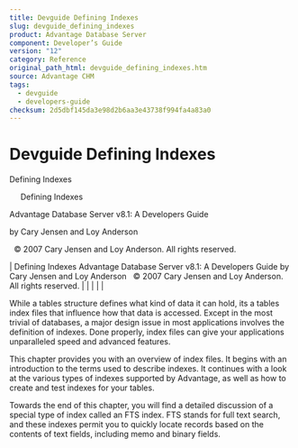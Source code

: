 ```yaml
---
title: Devguide Defining Indexes
slug: devguide_defining_indexes
product: Advantage Database Server
component: Developer’s Guide
version: "12"
category: Reference
original_path_html: devguide_defining_indexes.htm
source: Advantage CHM
tags:
  - devguide
  - developers-guide
checksum: 2d5dbf145da3e98d2b6aa3e43738f994fa4a83a0
---
```


# Devguide Defining Indexes

Defining Indexes

     Defining Indexes

Advantage Database Server v8.1: A Developers Guide

by Cary Jensen and Loy Anderson

  © 2007 Cary Jensen and Loy Anderson. All rights reserved.

| Defining Indexes  Advantage Database Server v8.1: A Developers Guide  by Cary Jensen and Loy Anderson    © 2007 Cary Jensen and Loy Anderson. All rights reserved. |  |  |  |  |

While a tables structure defines what kind of data it can hold, its a tables index files that influence how that data is accessed. Except in the most trivial of databases, a major design issue in most applications involves the definition of indexes. Done properly, index files can give your applications unparalleled speed and advanced features.

This chapter provides you with an overview of index files. It begins with an introduction to the terms used to describe indexes. It continues with a look at the various types of indexes supported by Advantage, as well as how to create and test indexes for your tables.

Towards the end of this chapter, you will find a detailed discussion of a special type of index called an FTS index. FTS stands for full text search, and these indexes permit you to quickly locate records based on the contents of text fields, including memo and binary fields.
